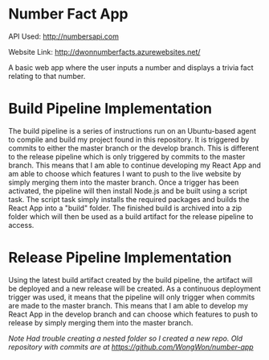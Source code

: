 # Number Fact App

API Used: http://numbersapi.com

Website Link: http://dwonnumberfacts.azurewebsites.net/

A basic web app where the user inputs a number and displays a trivia fact relating to that number.

# Build Pipeline Implementation
The build pipeline is a series of instructions run on an Ubuntu-based agent to compile and build my project found in this repository. It is triggered by commits to either the master branch or the develop branch. This is different to the release pipeline which is only triggered by commits to the master branch. This means that I am able to continue developing my React App and am able to choose which features I want to push to the live website by simply merging them into the master branch. Once a trigger has been activated, the pipeline will then install Node.js and be built using a script task. The script task simply installs the required packages and builds the React App into a "build" folder. The finished build is archived into a zip folder which will then be used as a build artifact for the release pipeline to access.

# Release Pipeline Implementation
Using the latest build artifact created by the build pipeline, the artifact will be deployed and a new release will be created. As a continuous deployment trigger was used, it means that the pipeline will only trigger when commits are made to the master branch. This means that I am able to develop my React App in the develop branch and can choose which features to push to release by simply merging them into the master branch. 



*Note Had trouble creating a nested folder so I created a new repo. Old repository with commits are at https://github.com/WongWon/number-app*


 
